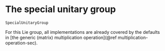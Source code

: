 # The special unitary group

```@docs
SpecialUnitaryGroup
```

For this Lie group, all implementations are already covered by the defaults in [the generic (matrix) multiplication operation](@ref multiplication-operation-sec).
